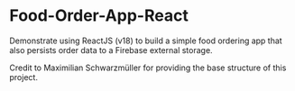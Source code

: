 # Food-Order-App-React
Demonstrate using ReactJS (v18) to build a simple food ordering app that also persists order data to a Firebase external storage.

Credit to Maximilian Schwarzmüller for providing the base structure of this project.

